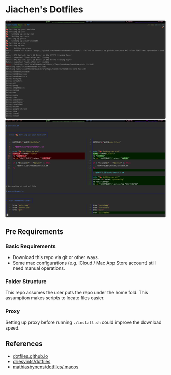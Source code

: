 # Jiachen's Dotfiles

![setup](screenshot/setup.png)
![delta-diff](screenshot/delta-diff.png)

## Pre Requirements

### Basic Requirements

- Download this repo via git or other ways.
- Some mac configurations
(e.g. iCloud / Mac App Store account) still need manual operations.

### Folder Structure

This repo assumes the user puts the repo under the home fold.
This assumption makes scripts to locate files easier.

### Proxy

Setting up proxy before running `./install.sh` could improve the download
speed.

## References

- [dotfiles.github.io](https://dotfiles.github.io/)
- [driesvints/dotfiles](https://github.com/driesvints/dotfiles)
- [mathiasbynens/dotfiles/.macos](https://github.com/mathiasbynens/dotfiles/blob/main/.macos)
